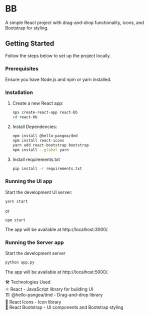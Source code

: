 # BB

A simple React project with drag-and-drop functionality, icons, and Bootstrap for styling.

## Getting Started

Follow the steps below to set up the project locally.

### Prerequisites

Ensure you have Node.js and npm or yarn installed.

### Installation

1. Create a new React app:
   ```sh
   npx create-react-app react-bb
   cd react-bb
   
2. Install Dependencies:
   ```sh
   npm install @hello-pangea/dnd
   npm install react-icons
   yarn add react-bootstrap bootstrap
   npm install --global yarn

3. Install requirements.txt
   ```sh
   pip install -r requirements.txt


### Running the UI app

Start the development UI server:
   ~~~sh
   yarn start
   ~~~
or 
   ~~~
   npm start
   ~~~
The app will be available at http://localhost:3000/.

### Running the Server app
Start the development server
   ~~~sh
   python app.py
   ~~~
The app will be available at http://localhost:5000/.


🛠 Technologies Used  
⚛ React - JavaScript library for building UI  
🏗 @hello-pangea/dnd - Drag-and-drop library  
🎨 React Icons - Icon library  
💄 React Bootstrap - UI components and Bootstrap styling  
